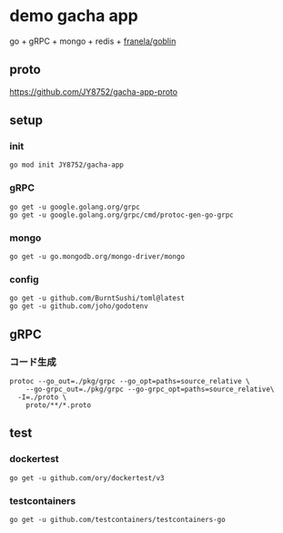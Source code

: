 # demo gacha app

go + gRPC + mongo + redis + [franela/goblin](https://github.com/franela/goblin)

## proto
https://github.com/JY8752/gacha-app-proto

## setup

### init
```
go mod init JY8752/gacha-app
```

### gRPC
```
go get -u google.golang.org/grpc
go get -u google.golang.org/grpc/cmd/protoc-gen-go-grpc
```

### mongo
```
go get -u go.mongodb.org/mongo-driver/mongo
```

### config
```
go get -u github.com/BurntSushi/toml@latest
go get -u github.com/joho/godotenv
```

## gRPC

### コード生成

```
protoc --go_out=./pkg/grpc --go_opt=paths=source_relative \
	--go-grpc_out=./pkg/grpc --go-grpc_opt=paths=source_relative\
  -I=./proto \
	proto/**/*.proto
```

## test

### dockertest

```
go get -u github.com/ory/dockertest/v3
```

### testcontainers

```
go get -u github.com/testcontainers/testcontainers-go
```